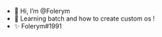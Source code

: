 - 👋 Hi, I’m @Folerym
- 👀 Learning batch and how to create custom os !
- ✨ Folerym#1991

<!---
Folerym/Folerym is a ✨ special ✨ repository because its `README.md` (this file) appears on your GitHub profile.
You can click the Preview link to take a look at your changes.
--->
